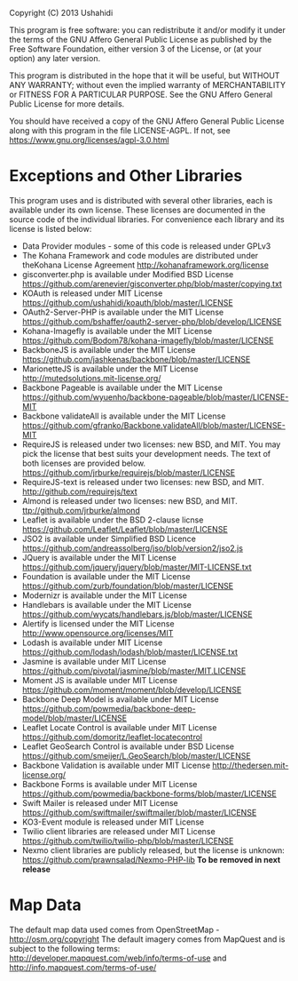 Copyright (C) 2013 Ushahidi

This program is free software: you can redistribute it and/or modify
it under the terms of the GNU Affero General Public License as published by
the Free Software Foundation, either version 3 of the License, or
(at your option) any later version.

This program is distributed in the hope that it will be useful,
but WITHOUT ANY WARRANTY; without even the implied warranty of
MERCHANTABILITY or FITNESS FOR A PARTICULAR PURPOSE.  See the
GNU Affero General Public License for more details.

You should have received a copy of the GNU Affero General Public
License along with this program in the file LICENSE-AGPL.  If not,
see <https://www.gnu.org/licenses/agpl-3.0.html>

Exceptions and Other Libraries
==============================

This program uses and is distributed with several other libraries,
each is available under its own license. These licenses are documented
in the source code of the individual libraries. For convenience each
library and its license is listed below:

* Data Provider modules - some of this code is released under GPLv3
* The Kohana Framework and code modules are distributed under theKohana License Agreement <http://kohanaframework.org/license>
* gisconverter.php is available under Modified BSD License <https://github.com/arenevier/gisconverter.php/blob/master/copying.txt>
* KOAuth is released under MIT License <https://github.com/ushahidi/koauth/blob/master/LICENSE>
* OAuth2-Server-PHP is available under the MIT License <https://github.com/bshaffer/oauth2-server-php/blob/develop/LICENSE>
* Kohana-Imagefly is available under the MIT License <https://github.com/Bodom78/kohana-imagefly/blob/master/LICENSE>
* BackboneJS is available under the MIT License <https://github.com/jashkenas/backbone/blob/master/LICENSE>
* MarionetteJS is available under the MIT License <http://mutedsolutions.mit-license.org/>
* Backbone Pageable is available under the MIT License <https://github.com/wyuenho/backbone-pageable/blob/master/LICENSE-MIT>
* Backbone validateAll is available under the MIT License <https://github.com/gfranko/Backbone.validateAll/blob/master/LICENSE-MIT>
* RequireJS is released under two licenses: new BSD, and MIT. You may pick the license that best suits your development needs. The text of both licenses are provided below. <https://github.com/jrburke/requirejs/blob/master/LICENSE>
* RequireJS-text is released under two licenses: new BSD, and MIT. <http://github.com/requirejs/text>
* Almond is released under two licenses: new BSD, and MIT. <ttp://github.com/jrburke/almond>
* Leaflet is available under the BSD 2-clause licnse <https://github.com/Leaflet/Leaflet/blob/master/LICENSE>
* JSO2 is available under Simplified BSD Licence <https://github.com/andreassolberg/jso/blob/version2/jso2.js>
* JQuery is available under the MIT License <https://github.com/jquery/jquery/blob/master/MIT-LICENSE.txt>
* Foundation is available under the MIT License <https://github.com/zurb/foundation/blob/master/LICENSE>
* Modernizr is available under the MIT License
* Handlebars is available under the MIT License <https://github.com/wycats/handlebars.js/blob/master/LICENSE>
* Alertify is licensed under the MIT License <http://www.opensource.org/licenses/MIT>
* Lodash is available under MIT License <https://github.com/lodash/lodash/blob/master/LICENSE.txt>
* Jasmine is available under MIT License <https://github.com/pivotal/jasmine/blob/master/MIT.LICENSE>
* Moment JS is available under MIT License <https://github.com/moment/moment/blob/develop/LICENSE>
* Backbone Deep Model is available under MIT License <https://github.com/powmedia/backbone-deep-model/blob/master/LICENSE>
* Leaflet Locate Control is available under MIT License <https://github.com/domoritz/leaflet-locatecontrol>
* Leaflet GeoSearch Control is available under BSD License <https://github.com/smeijer/L.GeoSearch/blob/master/LICENSE>
* Backbone Validation is available under MIT License <http://thedersen.mit-license.org/>
* Backbone Forms is available under MIT License <https://github.com/powmedia/backbone-forms/blob/master/LICENSE>
* Swift Mailer is released under MIT License <https://github.com/swiftmailer/swiftmailer/blob/master/LICENSE>
* KO3-Event module is released under MIT License
* Twilio client libraries are released under MIT License <https://github.com/twilio/twilio-php/blob/master/LICENSE>
* Nexmo client libraries are publicly released, but the license is unknown: <https://github.com/prawnsalad/Nexmo-PHP-lib> **To be removed in next release**

Map Data
========

The default map data used comes from OpenStreetMap - http://osm.org/copyright
The default imagery comes from MapQuest and is subject to the following terms: http://developer.mapquest.com/web/info/terms-of-use and http://info.mapquest.com/terms-of-use/